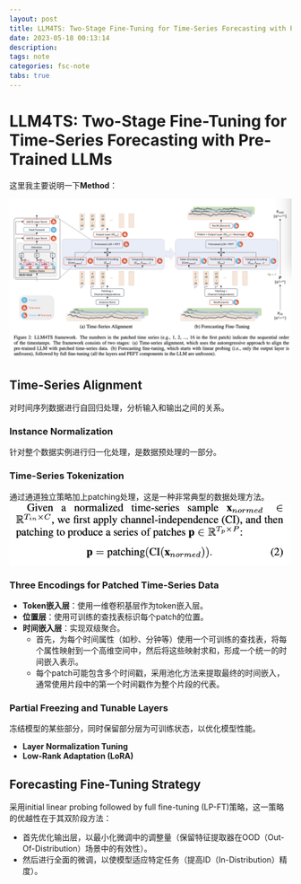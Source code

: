 ```yaml
---
layout: post
title: LLM4TS: Two-Stage Fine-Tuning for Time-Series Forecasting with Pre-Trained LLMs
date: 2023-05-18 00:13:14
description: 
tags: note
categories: fsc-note
tabs: true
---
```


# LLM4TS: Two-Stage Fine-Tuning for Time-Series Forecasting with Pre-Trained LLMs

这里我主要说明一下**Method**：

![整体架构](./pic/llm4ts/structure.jpg)

## Time-Series Alignment
对时间序列数据进行自回归处理，分析输入和输出之间的关系。


### Instance Normalization
针对整个数据实例进行归一化处理，是数据预处理的一部分。

### Time-Series Tokenization
通过通道独立策略加上patching处理，这是一种非常典型的数据处理方法。
![时间序列Tokenization示意图](./pic/llm4ts/patch.jpg)

### Three Encodings for Patched Time-Series Data

- **Token嵌入层**：使用一维卷积基层作为token嵌入层。
- **位置层**：使用可训练的查找表标识每个patch的位置。
- **时间嵌入层**：实现双级聚合。
  - 首先，为每个时间属性（如秒、分钟等）使用一个可训练的查找表，将每个属性映射到一个高维空间中，然后将这些映射求和，形成一个统一的时间嵌入表示。
  - 每个patch可能包含多个时间戳，采用池化方法来提取最终的时间嵌入，通常使用片段中的第一个时间戳作为整个片段的代表。

### Partial Freezing and Tunable Layers
冻结模型的某些部分，同时保留部分层为可训练状态，以优化模型性能。
- **Layer Normalization Tuning**
- **Low-Rank Adaptation (LoRA)**


## Forecasting Fine-Tuning Strategy
采用initial linear probing followed by full fine-tuning (LP-FT)策略，这一策略的优越性在于其双阶段方法：
- 首先优化输出层，以最小化微调中的调整量（保留特征提取器在OOD（Out-Of-Distribution）场景中的有效性）。
- 然后进行全面的微调，以使模型适应特定任务（提高ID（In-Distribution）精度）。
